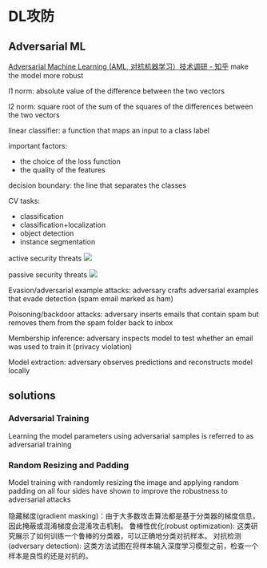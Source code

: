 # DL攻防
## Adversarial ML
[Adversarial Machine Learning (AML, 对抗机器学习）技术调研 - 知乎](https://zhuanlan.zhihu.com/p/135374750)
make the model more robust


l1 norm: absolute value of the difference between the two vectors

l2 norm: square root of the sum of the squares of the differences between the two vectors



linear classifier: a function that maps an input to a class label

important factors:
- the choice of the loss function
- the quality of the features

decision boundary: the line that separates the classes





CV tasks:
- classification
- classification+localization
- object detection
- instance segmentation

active security threats
![](https://philfan-pic.oss-cn-beijing.aliyuncs.com/img/20240919152147.png)

passive security threats
![](https://philfan-pic.oss-cn-beijing.aliyuncs.com/img/20240919152207.png)

Evasion/adversarial example attacks: adversary crafts
adversarial examples that evade detection (spam email marked as ham)

Poisoning/backdoor attacks: adversary inserts emails that contain spam but removes them from the spam folder back to inbox

Membership inference: adversary inspects model to test whether an email was used to train it (privacy violation)

Model extraction: adversary observes predictions and
reconstructs model locally


## solutions

### Adversarial Training
Learning the model parameters using adversarial samples is referred to as adversarial training
### Random Resizing and Padding
Model training with randomly resizing the image and applying random padding on all four sides have shown to improve the robustness to adversarial attacks

隐藏梯度(gradient masking)：由于大多数攻击算法都是基于分类器的梯度信息，因此掩蔽或混淆梯度会混淆攻击机制。
鲁棒性优化(robust optimization): 这类研究展示了如何训练一个鲁棒的分类器，可以正确地分类对抗样本。
对抗检测(adversary detection): 这类方法试图在将样本输入深度学习模型之前，检查一个样本是良性的还是对抗的。